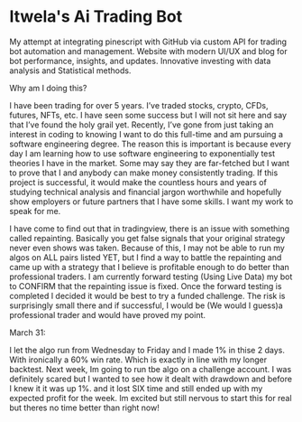 # Itwela's Ai Trading Bot

My attempt at integrating pinescript with GitHub via custom API for trading bot automation and management. Website with modern UI/UX and blog for bot performance, insights, and updates. Innovative investing with data analysis and Statistical methods.


  Why am I doing this?
  
I have been trading for over 5 years. I’ve traded stocks, crypto, CFDs, futures, NFTs, etc. I have seen some success but I will not sit here and say that I’ve found the holy grail yet. Recently, I’ve gone from just taking an interest in coding to knowing I want to do this full-time and am pursuing a software engineering degree. The reason this is important is because every day I am learning how to use software engineering to exponentially test theories I have in the market. Some may say they are far-fetched but I want to prove that I and anybody can make money consistently trading. If this project is successful, it would make the countless hours and years of studying technical analysis and financial jargon worthwhile and hopefully show employers or future partners that I have some skills. I want my work to speak for me.

I have come to find out that in tradingview, there is an issue with something called repainting. Basically you get false signals that your original strategy never even shows was taken. Because of this, I may not be able to run my algos on ALL pairs listed YET, but I find a way to battle the repainting and came up with a strategy that I believe is profitable enough to do better than professional traders. I am currently forward testing (Using Live Data) my bot to CONFIRM that the repainting issue is fixed. Once the forward testing is completed I decided it would be best to try a funded challenge. The risk is surprisingly small there and if successful, I would be (We would I guess)a professional trader and would have proved my point. 

March 31:

I let the algo run from Wednesday to Friday and I made 1% in thise 2 days. With ironically a 60% win rate. Which is exactly in line with my longer backtest. Next week, Im going to run tbe algo on a challenge account. I was definitely scared but I wanted to see how it dealt with drawdown and before I knew it it was up 1%. and it lost SIX time and still ended up with my expected profit for the week. Im excited but still nervous to start this for real but theres no time better than right now!


